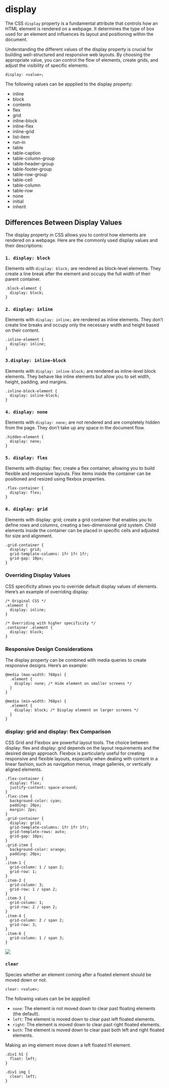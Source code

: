 # display
The CSS `display` property is a fundamental attribute that controls how an HTML element is rendered on a webpage. It determines the type of box used for an element and influences its layout and positioning within the document.

Understanding the different values of the display property is crucial for building well-structured and responsive web layouts. By choosing the appropriate value, you can control the flow of elements, create grids, and adjust the visibility of specific elements.

```
display: <value>;
```

The following values can be appplied to the display property:
* inline
* block
* contents
* flex
* grid
* inline-block
* inline-flex
* inline-grid
* list-item
* run-in
* table
* table-caption
* table-column-group
* table-header-group
* table-footer-group
* table-row-group
* table-cell
* table-column
* table-row
* none
* initial
* inherit


## Differences Between Display Values
The display property in CSS allows you to control how elements are rendered on a webpage. Here are the commonly used display values and their descriptions:

### `1. display: block`
Elements with `display: block;` are rendered as block-level elements. They create a line break after the element and occupy the full width of their parent container.
```
.block-element {
  display: block;
}
```

### `2. display: inline`
Elements with `display: inline;` are rendered as inline elements. They don’t create line breaks and occupy only the necessary width and height based on their content.
```
.inline-element {
  display: inline;
}
```

### `3.display: inline-block`
Elements with `display: inline-block;` are rendered as inline-level block elements. They behave like inline elements but allow you to set width, height, padding, and margins.
```
.inline-block-element {
  display: inline-block;
}
```

### `4. display: none`
Elements with `display: none;` are not rendered and are completely hidden from the page. They don’t take up any space in the document flow.
```
.hidden-element {
  display: none;
}
```

### `5. display: flex`
Elements with display: flex; create a flex container, allowing you to build flexible and responsive layouts. Flex items inside the container can be positioned and resized using flexbox properties.

```
.flex-container {
  display: flex;
}
```

### `6. display: grid`
Elements with display: grid; create a grid container that enables you to define rows and columns, creating a two-dimensional grid system. Child elements inside the container can be placed in specific cells and adjusted for size and alignment.

```
.grid-container {
  display: grid;
  grid-template-columns: 1fr 1fr 1fr;
  grid-gap: 10px;
}
```

### Overriding Display Values
CSS specificity allows you to override default display values of elements. Here’s an example of overriding display:

```
/* Original CSS */
.element {
  display: inline;
}

/* Overriding with higher specificity */
.container .element {
  display: block;
}
```

### Responsive Design Considerations
The display property can be combined with media queries to create responsive designs. Here’s an example:

```
@media (max-width: 768px) {
  .element {
    display: none; /* Hide element on smaller screens */
  }
}

@media (min-width: 768px) {
  .element {
    display: block; /* Display element on larger screens */
  }
}
```

### display: grid and display: flex Comparison
CSS Grid and Flexbox are powerful layout tools. The choice between display: flex and display: grid depends on the layout requirements and the desired design approach. Flexbox is particularly useful for creating responsive and flexible layouts, especially when dealing with content in a linear fashion, such as navigation menus, image galleries, or vertically aligned elements.

```
.flex-container {
  display: flex;
  justify-content: space-around;
}
.flex-item {
  background-color: cyan;
  padding: 20px;
  margin: 2px;
}
.grid-container {
  display: grid;
  grid-template-columns: 1fr 1fr 1fr;
  grid-template-rows: auto;
  grid-gap: 10px;
}
.grid-item {
  background-color: orange;
  padding: 20px;
}
.item-1 {
  grid-column: 1 / span 2;
  grid-row: 1;
}
.item-2 {
  grid-column: 3;
  grid-row: 1 / span 2;
}
.item-3 {
  grid-column: 1;
  grid-row: 2 / span 2;
}
.item-4 {
  grid-column: 2 / span 2;
  grid-row: 3;
}
.item-6 {
  grid-column: 1 / span 3;
}
```
![](../images/css-display-flex-versus-grid.png)



### `clear`
Species whether an element coming after a floated element should be moved down or not.
```
clear: <value>;
```
The following values can be be appplied:
* `none`: The element is not moved down to clear past floating elements (the default).
* `left`: The element is moved down to clear past left floated elements.
* `right`: The element is moved down to clear past right floated elements.
* `both`: The element is moved down to clear past both left and right floated elements.

Making an img element move down a left floated h1 element.
```
.div1 h1 {
  float: left;
}

.div1 img {
  clear: left;
}
```


